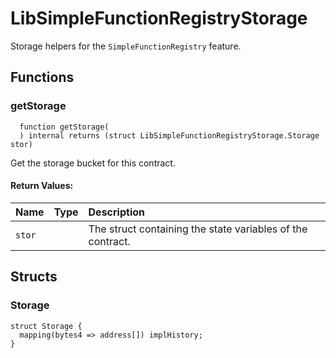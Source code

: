 # LibSimpleFunctionRegistryStorage

Storage helpers for the `SimpleFunctionRegistry` feature.

## Functions

### getStorage

```solidity
  function getStorage(
  ) internal returns (struct LibSimpleFunctionRegistryStorage.Storage stor)
```

Get the storage bucket for this contract.

#### Return Values:

| Name   | Type | Description                                                |
| :----- | :--- | :--------------------------------------------------------- |
| `stor` |      | The struct containing the state variables of the contract. |

## Structs

### Storage

```solidity
struct Storage {
  mapping(bytes4 => address[]) implHistory;
}

```
